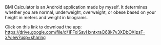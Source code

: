 BMI Calculator is an Android application made by myself. It determines whether you are normal, underweight, overweight, or obese based on your height in meters and weight in kilograms.

Click on this link to download the app: https://drive.google.com/file/d/1FFoiSavHxntxraQ68k7v3XDbOXIpsF-x/view?usp=sharing
